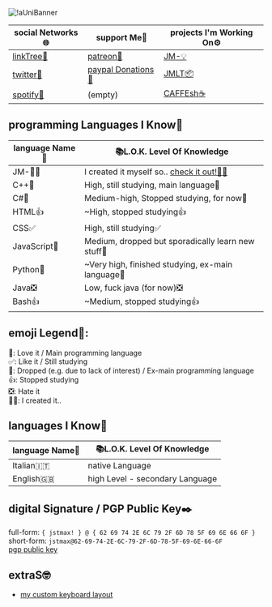 ![!aUniBanner](https://github.com/user-attachments/assets/970b8cfa-e297-4195-8e99-8d217f3d5b5e)

|social Networks🌐|support Me💖|projects I'm Working On⚙️|
|-|-|-|
|[linkTree🌲](https://bit.ly/mx_info)|[patreon💚](https://patreon.com/jstmax)|[JM-💡](https://github.com/jmdash-devs/jmdash)|
|[twitter🐤](https://twitter.com/maxwasntaken)|[paypal Donations💟](https://bit.ly/mx_donate)|[JMLT📦](https://github.com/MaxWasTakenYT/jmlt)|
|[spotify🎵](https://bit.ly/mx_sptfy)|(empty)|[CAFFEsh☕](https://github.com/MaxWasTakenYT/CAFFEsh)|

## programming Languages I Know🔭 
|language Name📝|📚L.O.K. Level Of Knowledge|
|-|-|
|JM-😶‍🌫️|I created it myself so.. [check it out!😶‍🌫️](https://github.com/jmdash-devs/jmdash)|
|C++💟|High, still studying, main language💟|
|C#🌠|Medium-high, Stopped studying, for now🌠|
|HTML👍|~High, stopped studying👍|
|CSS✅|High, still studying✅|
|JavaScript🌠|Medium, dropped but sporadically learn new stuff🌠|
|Python🌠|~Very high, finished studying, ex-main language🌠|
|Java❎|Low, fuck java (for now)❎|
|Bash👍|~Medium, stopped studying👍|

## emoji Legend🌟:
💟: Love it / Main programming language \
✅: Like it / Still studying \
🌠: Dropped (e.g. due to lack of interest) / Ex-main programming language \
👍: Stopped studying \
❎: Hate it \
😶‍🌫️: I created it..

## languages I Know🔭 
|language Name📝|📚L.O.K. Level Of Knowledge|
|-|-|
|Italian🇮🇹|native Language|
|English🇬🇧|high Level - secondary Language|

## digital Signature / PGP Public Key✒️
full-form: ``{ jstmax! } @ { 62 69 74 2E 6C 79 2F 6D 78 5F 69 6E 66 6F }`` \
short-form: ``jstmax@62-69-74-2E-6C-79-2F-6D-78-5F-69-6E-66-6F`` \
[pgp public key](https://raw.githubusercontent.com/MaxWasTakenYT/MaxWasTakenYT/main/jmPGP%20-%20pub.asc)

## extraS🤓
* [my custom keyboard layout](https://raw.githubusercontent.com/MaxWasTakenYT/MaxWasTakenYT/refs/heads/main/jM!'s%20CkL2.ahk)
